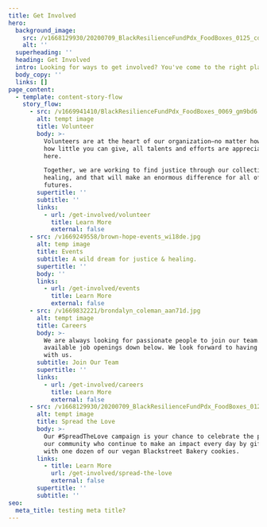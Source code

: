 ```yaml
---
title: Get Involved
hero:
  background_image:
    src: /v1668129930/20200709_BlackResilienceFundPdx_FoodBoxes_0125_cdtjob.jpg
    alt: ''
  superheading: ''
  heading: Get Involved
  intro: Looking for ways to get involved? You've come to the right place.
  body_copy: ''
  links: []
page_content:
  - template: content-story-flow
    story_flow:
      - src: /v1669941410/BlackResilienceFundPdx_FoodBoxes_0069_gm9bd6.jpg
        alt: tempt image
        title: Volunteer
        body: >-
          Volunteers are at the heart of our organization—no matter how much or
          how little you can give, all talents and efforts are appreciated
          here. 

          Together, we are working to find justice through our collective
          healing, and that will make an enormous difference for all of our
          futures. 
        supertitle: ''
        subtitle: ''
        links:
          - url: /get-involved/volunteer
            title: Learn More
            external: false
      - src: /v1669249558/brown-hope-events_wi18de.jpg
        alt: temp image
        title: Events
        subtitle: A wild dream for justice & healing.
        supertitle: ''
        body: ''
        links:
          - url: /get-involved/events
            title: Learn More
            external: false
      - src: /v1669832221/brondalyn_coleman_aan71d.jpg
        alt: tempt image
        title: Careers
        body: >-
          We are always looking for passionate people to join our team. See our
          available job openings down below. We look forward to having you serve
          with us.
        subtitle: Join Our Team
        supertitle: ''
        links:
          - url: /get-involved/careers
            title: Learn More
            external: false
      - src: /v1668129930/20200709_BlackResilienceFundPdx_FoodBoxes_0125_cdtjob.jpg
        alt: tempt image
        title: Spread the Love
        body: >-
          Our #SpreadTheLove campaign is your chance to celebrate the people in
          our community who continue to make an impact every day by gifting them
          with one dozen of our vegan Blackstreet Bakery cookies. 
        links:
          - title: Learn More
            url: /get-involved/spread-the-love
            external: false
        supertitle: ''
        subtitle: ''
seo:
  meta_title: testing meta title?
---
```



